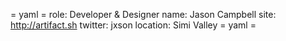 = yaml =
role: Developer & Designer
name: Jason Campbell
site: http://artifact.sh
twitter: jxson
location: Simi Valley
= yaml =
